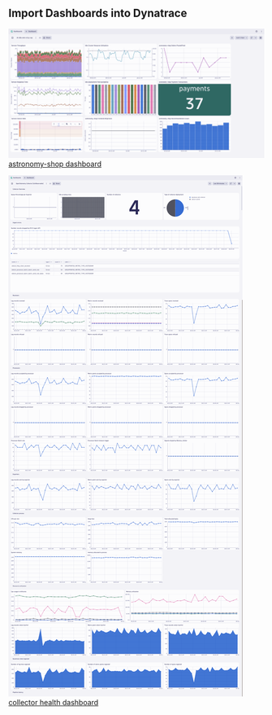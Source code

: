 ## Import Dashboards into Dynatrace

![astronomy-shop dashboard](../../../assets/images/01-dt_astronomy_shop_dashboard.png)
[astronomy-shop dashboard](https://github.com/popecruzdt/dt-k8s-otel-o11y-cap/blob/code-spaces/dt-k8s-otel-o11y-cap_dt_dashboard.json)

![collector health dashboard](../../../assets/images/01-dt_collector_health_dashboard.png)
[collector health dashboard](https://github.com/popecruzdt/dt-k8s-otel-o11y-cap/blob/code-spaces/OpenTelemetry_Collector_[IsItObservable]_dt_dashboard.json)